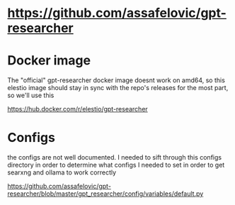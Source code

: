 # https://github.com/assafelovic/gpt-researcher

# Docker image
The "official" gpt-researcher docker image doesnt work on amd64, so this elestio image
should stay in sync with the repo's releases for the most part, so we'll use this

https://hub.docker.com/r/elestio/gpt-researcher

# Configs
the configs are not well documented. I needed to sift through this configs directory in order to determine what configs
I needed to set in order to get searxng and ollama to work correctly

https://github.com/assafelovic/gpt-researcher/blob/master/gpt_researcher/config/variables/default.py